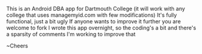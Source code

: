 This is an Android DBA app for Dartmouth College
(it will work with any  college that uses managemyid.com with few modifications)
It's fully functional, just a bit ugly
If anyone wants to improve it further you are welcome to fork
I wrote this app overnight, so the coding's a bit and there's a sparsity of comments
I'm working to improve that

~Cheers